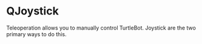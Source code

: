 # QJoystick
Teleoperation allows you to manually control TurtleBot. Joystick are the two primary ways to do this.
